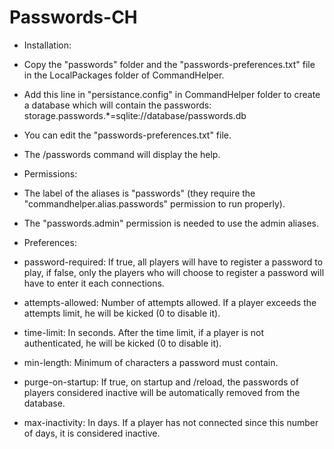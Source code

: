Passwords-CH
============


- Installation:

 - Copy the "passwords" folder and the "passwords-preferences.txt" file in the LocalPackages folder of CommandHelper.

 - Add this line in "persistance.config" in CommandHelper folder to create a database which will contain the passwords: storage.passwords.*=sqlite://database/passwords.db

 - You can edit the "passwords-preferences.txt" file.

 - The /passwords command will display the help.


- Permissions:

 - The label of the aliases is "passwords" (they require the "commandhelper.alias.passwords" permission to run properly).

 - The "passwords.admin" permission is needed to use the admin aliases.


- Preferences:

 - password-required: If true, all players will have to register a password to play, if false, only the players who will choose to register a password will have to enter it each connections.

 - attempts-allowed: Number of attempts allowed. If a player exceeds the attempts limit, he will be kicked (0 to disable it).

 - time-limit: In seconds. After the time limit, if a player is not authenticated, he will be kicked (0 to disable it).

 - min-length: Minimum of characters a password must contain.

 - purge-on-startup: If true, on startup and /reload, the passwords of players considered inactive will be automatically removed from the database.

 - max-inactivity: In days. If a player has not connected since this number of days, it is considered inactive.

